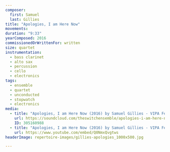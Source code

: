 ```yaml
---
composer:
  first: Samuel
  last: Gillies
title: "Apologies, I am Here Now"
movements:
duration: "9:33"
yearComposed: 2016
commissionedOrWrittenFor: written
size: quartet
instrumentation:
  - bass clarinet
  - alto sax
  - percussion
  - cello
  - electronics
tags:
  - ensemble
  - quartet
  - unconducted
  - stopwatch
  - electronics
media:
  - title: "Apologies, I am Here Now (2016) by Samuel Gillies - VIPA Festival World Premiere"
    url: https://soundcloud.com/theswitchensemble/apologies-i-am-here-now-2016-by-samuel-gillies
    ID: 305160988
  - title: "Apologies, I am Here Now (2016) by Samuel Gillies - VIPA Festival"
    url: https://www.youtube.com/embed/Q0NmxQvgtws
headerImage: repertoire-images/gillies-apologies_1000x500.jpg

---
```

